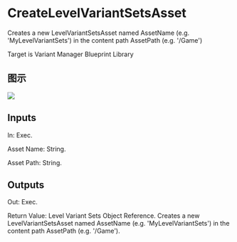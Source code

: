 # CreateLevelVariantSetsAsset

Creates a new LevelVariantSetsAsset named AssetName (e.g. 'MyLevelVariantSets') in the content path AssetPath (e.g. '/Game')

Target is Variant Manager Blueprint Library

## 图示

![]($-20221218-21234550.png)

## Inputs

In: Exec.

Asset Name: String.

Asset Path: String.  

## Outputs

Out: Exec.

Return Value: Level Variant Sets Object Reference. Creates a new LevelVariantSetsAsset named AssetName (e.g. 'MyLevelVariantSets') in the content path AssetPath (e.g. '/Game').

